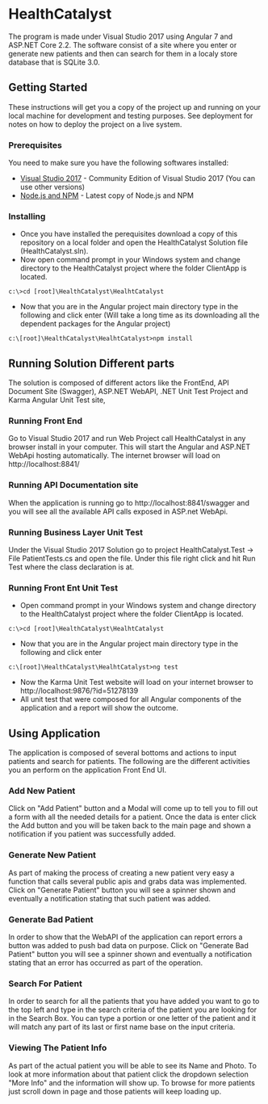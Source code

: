# HealthCatalyst

The program is made under Visual Studio 2017 using Angular 7 and ASP.NET Core 2.2. The software consist of a site where you enter or generate new patients and then can search for them in a localy store database that is SQLite 3.0.

## Getting Started

These instructions will get you a copy of the project up and running on your local machine for development and testing purposes. See deployment for notes on how to deploy the project on a live system.

### Prerequisites

You need to make sure you have the following softwares installed:
* [Visual Studio 2017](https://visualstudio.microsoft.com/thank-you-downloading-visual-studio/?sku=Community&rel=15&rid=35000#) - Community Edition of Visual Studio 2017 (You can use other versions)
* [Node.js and NPM](https://nodejs.org/dist/v11.12.0/node-v11.12.0-x64.msi) - Latest copy of Node.js and NPM

### Installing

* Once you have installed the perequisites download a copy of this repository on a local folder and open the HealthCatalyst Solution file (HealthCatalyst.sln).
* Now open command prompt in your Windows system and change directory to the HealthCatalyst project where the folder ClientApp is located.

```
c:\>cd [root]\HealthCatalyst\HealhtCatalyst
```

* Now that you are in the Angular project main directory type in the following and click enter (Will take a long time as its downloading all the dependent packages for the Angular project)

```
c:\[root]\HealthCatalyst\HealhtCatalyst>npm install
```

## Running Solution Different parts

The solution is composed of different actors like the FrontEnd, API Document Site (Swagger), ASP.NET WebAPI, .NET Unit Test Project and Karma Angular Unit Test site, 

### Running Front End

Go to Visual Studio 2017 and run Web Project call HealthCatalyst in any browser install in your computer. This will start the Angular and ASP.NET WebApi hosting automatically. The internet browser will load on http://localhost:8841/

### Running API Documentation site

When the application is running go to http://localhost:8841/swagger and you will see all the available API calls exposed in ASP.net WebApi.

### Running Business Layer Unit Test

Under the Visual Studio 2017 Solution go to project HealthCatalyst.Test -> File PatientTests.cs and open the file. Under this file right click and hit Run Test where the class declaration is at.

### Running Front Ent Unit Test

* Open command prompt in your Windows system and change directory to the HealthCatalyst project where the folder ClientApp is located.

```
c:\>cd [root]\HealthCatalyst\HealhtCatalyst
```

* Now that you are in the Angular project main directory type in the following and click enter

```
c:\[root]\HealthCatalyst\HealhtCatalyst>ng test
```

* Now the Karma Unit Test website will load on your internet browser to http://localhost:9876/?id=51278139
* All unit test that were composed for all Angular components of the application and a report will show the outcome.

## Using Application

The application is composed of several bottoms and actions to input patients and search for patients. The following are the different activities you an perform on the application Front End UI.

### Add New Patient

Click on "Add Patient" button and a Modal will come up to tell you to fill out a form with all the needed details for a patient. Once the data is enter click the Add button and you will be taken back to the main page and shown a notification if you patient was successfully added.

### Generate New Patient

As part of making the process of creating a new patient very easy a function that calls several public apis and grabs data was implemented.
Click on "Generate Patient" button you will see a spinner shown and eventually a notification stating that such patient was added.

### Generate Bad Patient

In order to show that the WebAPI of the application can report errors a button was added to push bad data on purpose.
Click on "Generate Bad Patient" button you will see a spinner shown and eventually a notification stating that an error has occurred as part of the operation.

### Search For Patient

In order to search for all the patients that you have added you want to go to the top left and type in the search criteria of the patient you are looking for in the Search Box.
You can type a portion or one letter of the patient and it will match any part of its last or first name base on the input criteria.

### Viewing The Patient Info

As part of the actual patient you will be able to see its Name and Photo. To look at more information about that patient click the dropdown selection "More Info" and the information will show up.
To browse for more patients just scroll down in page and those patients will keep loading up.
